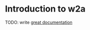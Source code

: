 # Introduction to w2a

TODO: write [great documentation](http://jacobian.org/writing/what-to-write/)
